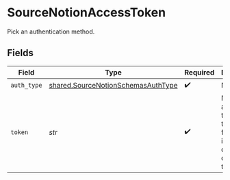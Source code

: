 # SourceNotionAccessToken

Pick an authentication method.


## Fields

| Field                                                                                                                                                  | Type                                                                                                                                                   | Required                                                                                                                                               | Description                                                                                                                                            |
| ------------------------------------------------------------------------------------------------------------------------------------------------------ | ------------------------------------------------------------------------------------------------------------------------------------------------------ | ------------------------------------------------------------------------------------------------------------------------------------------------------ | ------------------------------------------------------------------------------------------------------------------------------------------------------ |
| `auth_type`                                                                                                                                            | [shared.SourceNotionSchemasAuthType](../../models/shared/sourcenotionschemasauthtype.md)                                                               | :heavy_check_mark:                                                                                                                                     | N/A                                                                                                                                                    |
| `token`                                                                                                                                                | *str*                                                                                                                                                  | :heavy_check_mark:                                                                                                                                     | Notion API access token, see the <a href="https://developers.notion.com/docs/authorization">docs</a> for more information on how to obtain this token. |